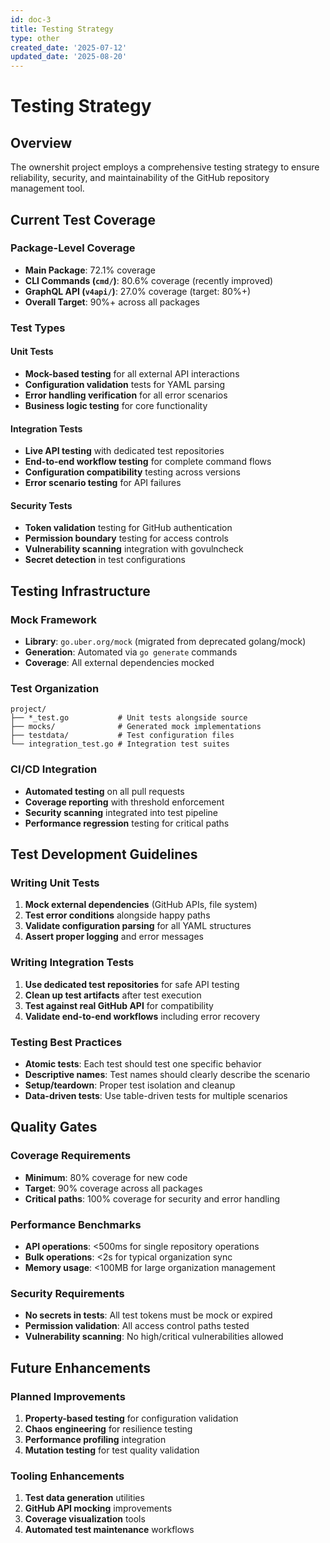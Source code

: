 ```yaml
---
id: doc-3
title: Testing Strategy
type: other
created_date: '2025-07-12'
updated_date: '2025-08-20'
---
```


# Testing Strategy

## Overview

The ownershit project employs a comprehensive testing strategy to ensure reliability, security, and maintainability of the GitHub repository management tool.

## Current Test Coverage

### Package-Level Coverage

- **Main Package**: 72.1% coverage
- **CLI Commands (`cmd/`)**: 80.6% coverage (recently improved)
- **GraphQL API (`v4api/`)**: 27.0% coverage (target: 80%+)
- **Overall Target**: 90%+ across all packages

### Test Types

#### Unit Tests

- **Mock-based testing** for all external API interactions
- **Configuration validation** tests for YAML parsing
- **Error handling verification** for all error scenarios
- **Business logic testing** for core functionality

#### Integration Tests

- **Live API testing** with dedicated test repositories
- **End-to-end workflow testing** for complete command flows
- **Configuration compatibility** testing across versions
- **Error scenario testing** for API failures

#### Security Tests

- **Token validation** testing for GitHub authentication
- **Permission boundary** testing for access controls
- **Vulnerability scanning** integration with govulncheck
- **Secret detection** in test configurations

## Testing Infrastructure

### Mock Framework

- **Library**: `go.uber.org/mock` (migrated from deprecated golang/mock)
- **Generation**: Automated via `go generate` commands
- **Coverage**: All external dependencies mocked

### Test Organization

```
project/
├── *_test.go           # Unit tests alongside source
├── mocks/              # Generated mock implementations
├── testdata/           # Test configuration files
└── integration_test.go # Integration test suites
```

### CI/CD Integration

- **Automated testing** on all pull requests
- **Coverage reporting** with threshold enforcement
- **Security scanning** integrated into test pipeline
- **Performance regression** testing for critical paths

## Test Development Guidelines

### Writing Unit Tests

1. **Mock external dependencies** (GitHub APIs, file system)
1. **Test error conditions** alongside happy paths
1. **Validate configuration parsing** for all YAML structures
1. **Assert proper logging** and error messages

### Writing Integration Tests

1. **Use dedicated test repositories** for safe API testing
1. **Clean up test artifacts** after test execution
1. **Test against real GitHub API** for compatibility
1. **Validate end-to-end workflows** including error recovery

### Testing Best Practices

- **Atomic tests**: Each test should test one specific behavior
- **Descriptive names**: Test names should clearly describe the scenario
- **Setup/teardown**: Proper test isolation and cleanup
- **Data-driven tests**: Use table-driven tests for multiple scenarios

## Quality Gates

### Coverage Requirements

- **Minimum**: 80% coverage for new code
- **Target**: 90% coverage across all packages
- **Critical paths**: 100% coverage for security and error handling

### Performance Benchmarks

- **API operations**: \<500ms for single repository operations
- **Bulk operations**: \<2s for typical organization sync
- **Memory usage**: \<100MB for large organization management

### Security Requirements

- **No secrets in tests**: All test tokens must be mock or expired
- **Permission validation**: All access control paths tested
- **Vulnerability scanning**: No high/critical vulnerabilities allowed

## Future Enhancements

### Planned Improvements

1. **Property-based testing** for configuration validation
1. **Chaos engineering** for resilience testing
1. **Performance profiling** integration
1. **Mutation testing** for test quality validation

### Tooling Enhancements

1. **Test data generation** utilities
1. **GitHub API mocking** improvements
1. **Coverage visualization** tools
1. **Automated test maintenance** workflows
